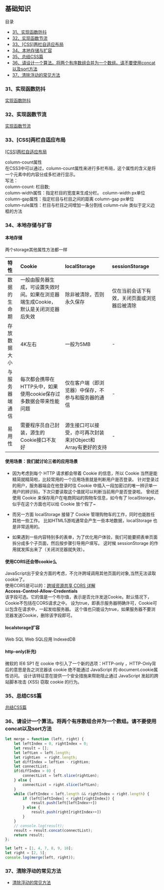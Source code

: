 ## 基础知识

目录
- [31、实现函数防抖](#class01-31)
- [32、实现函数节流](#class01-32)
- [33、[CSS]两栏自适应布局](#class01-33)
- [34、本地存储与扩容](#class01-34)
- [35、总结CSS篇](#class01-35)
- [36、请设计一个算法。将两个有序数组合并为一个数组。请不要使用concat以及sort方法](#class01-36)
- [37、清除浮动的常见方法](#class01-37)

### <div class="class01-31">31、实现函数防抖</div>
[实现函数防抖](../../18年/11月/07、实现函数防抖/README.md)



### <div class="class01-32">32、实现函数节流</div>
[实现函数节流](../../18年/11月/08、实现函数节流/README.md)


### <div id="class01-33">33、[CSS]两栏自适应布局</div>
[[CSS]两栏自适应布局](https://www.cnblogs.com/enginex/p/6830469.html)

column-count属性                  
在CSS3中可以通过，column-count属性来进行多栏布局，这个属性的含义是将一个元素中的内容分成多栏进行显示。                         
写法：                         
column-count: 栏目数;                          
column-width属性：指定栏目的宽度来生成分栏。 column-width  px单位                         
column-gap属性：指定栏目与栏目之间的距离    column-gap    px单位                         
column-rule属性：栏目与栏目之间增加一条分割线   column-rule   类似于定义边框的方法                         



### <div id="class01-34">34、本地存储与扩容</div>

#### 本地存储                        
两个storage其他属性方法都一样                          

特性|	Cookie|	localStorage|	sessionStorage
:-|:-|:-|:-
数据的生命期|	一般由服务器生成，可设置失效时间。如果在浏览器端生成Cookie，默认是关闭浏览器后失效|	除非被清除，否则永久保存|	仅在当前会话下有效，关闭页面或浏览器后被清除
存放数据大小|	4K左右|	一般为5MB|	-
与服务器端通信|	每次都会携带在HTTP头中，如果使用cookie保存过多数据会带来性能问题|	仅在客户端（即浏览器）中保存，不参与和服务器的通信|	-
易用性|	需要程序员自己封装，源生的Cookie接口不友好|	源生接口可以接受，亦可再次封装来对Object和Array有更好的支持|	-

#### 使用场景：我们就讨论三者的应用场景
- 因为考虑到每个 HTTP 请求都会带着 Cookie 的信息，所以 Cookie 当然是能精简就精简啦，比较常用的一个应用场景就是判断用户是否登录。
针对登录过的用户，服务器端会在他登录时往 Cookie 中插入一段加密过的唯一辨识单一用户的辨识码，下次只要读取这个值就可以判断当前用户是否登录啦。
曾经还使用 Cookie 来保存用户在电商网站的购物车信息，如今有了 localStorage，似乎在这个方面也可以给 Cookie 放个假了~

- 而另一方面 localStorage 接替了 Cookie 管理购物车的工作，同时也能胜任其他一些工作。
比如HTML5游戏通常会产生一些本地数据，localStorage 也是非常适用的。

- 如果遇到一些内容特别多的表单，为了优化用户体验，我们可能要把表单页面拆分成多个子页面，然后按步骤引导用户填写。
这时候 sessionStorage 的作用就发挥出来了（关闭浏览器就失效）。

#### 使用CORS还会带cookie么
JavaScript出于安全方面的考虑，不允许跨域调用其他页面的对象,当然无法读取cookie了。                           
使用CORS是可以的：[跨域资源共享 CORS 详解](http://www.ruanyifeng.com/blog/2016/04/cors.html)                           
**Access-Control-Allow-Credentials**                            
该字段可选。它的值是一个布尔值，表示是否允许发送Cookie。默认情况下，Cookie不包括在CORS请求之中。
设为true，即表示服务器明确许可，Cookie可以包含在请求中，一起发给服务器。
这个值也只能设为true，如果服务器不要浏览器发送Cookie，删除该字段即可。

#### localstorage扩容
Web SQL
Web SQL应用
IndexedDB


#### http-only(补充)
微软的 IE6 SP1 在 cookie 中引入了一个新的选项：HTTP-only
，HTTP-Only背后的意思是告之浏览器该 cookie 绝不能通过 JavaScript 的 document.cookie属性访问。
设计该特征意在提供一个安全措施来帮助阻止通过 JavaScript 发起的跨站脚本攻击 (XSS) 窃取 cookie 的行为。



### <div id="class01-35">35、总结CSS篇</div>
[总结CSS篇](https://www.jianshu.com/p/5abbd210dccd)


### <div id="class01-36">36、请设计一个算法。将两个有序数组合并为一个数组。请不要使用concat以及sort方法</div>
```javascript
let merge = function (left, right) {
    let leftIndex = 0, rightIndex = 0;
    let result = [];
    let leftLen = left.length;
    let rightLen  = right.length;
    let diffIndex = leftLen - rightLen;
    let connectList;
    if(diffIndex > 0) {
        connectList = left.slice(rightLen);
    } else {
        connectList = right.slice(leftLen);
    }
    while (leftIndex < left.length && rightIndex < right.length) {
        if (left[leftIndex] < right[rightIndex]) {
            result.push(left[leftIndex++])
        } else {
            result.push(right[rightIndex++])
        }
    }
    // console.log(result);
    result = result.concat(connectList);
    return result;
};

let left = [1, 4, 7, 8, 9, 10];
let right = [2, 5];
console.log(merge(left, right));
```

### <div id="class01-37">37、清除浮动的常见方法</div>
- [清除浮动的常见方法](../../18年/3月/16、清除浮动的解决方案总结/README.md)
